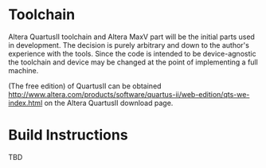 # Toolchain #
Altera QuartusII toolchain and Altera MaxV part will be the initial parts used in development.
The decision is purely arbitrary and down to the author's experience with the tools. Since the code is intended to be device-agnostic the toolchain and device may be changed at the point of implementing a full machine.

(The free edition) of QuartusII can be obtained http://www.altera.com/products/software/quartus-ii/web-edition/qts-we-index.html on the Altera QuartusII download page.


# Build Instructions #

TBD